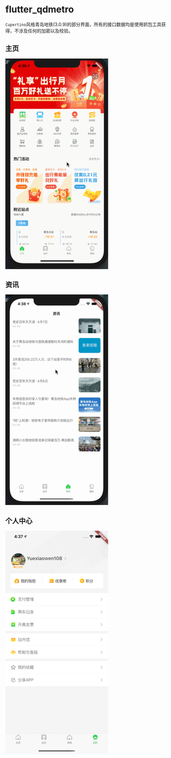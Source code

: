 # flutter_qdmetro

`Cupertino`风格青岛地铁(3.0.9)的部分界面，所有的接口数据均是使用抓包工具获得，不涉及任何的加密以及校验。

## 主页
<img width="320" src="https://github.com/RITL/flutter_qdmetro/blob/master/previews/index.gif"></img>

## 资讯
<img width="320" src="https://github.com/RITL/flutter_qdmetro/blob/master/previews/news.gif"></img>

## 个人中心
<img width="320" src="https://github.com/RITL/flutter_qdmetro/blob/master/previews/mine.png"></img>

